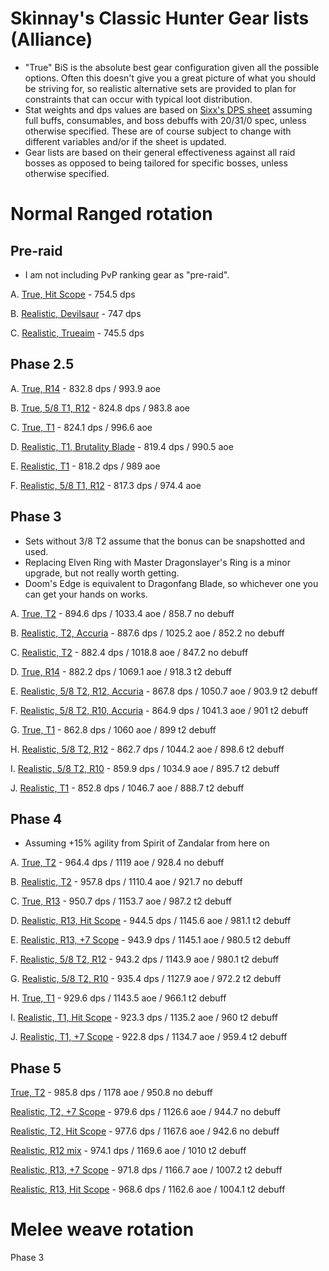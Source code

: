 Skinnay's Classic Hunter Gear lists (Alliance)
=

- "True" BiS is the absolute best gear configuration given all the possible options. Often this doesn't give you a great picture of what you should be striving for, so realistic alternative sets are provided to plan for constraints that can occur with typical loot distribution.
- Stat weights and dps values are based on [Sixx's DPS sheet](https://docs.google.com/spreadsheets/d/1BIlB2P1kyV_QdD4ULQzvZvS6hK6BDouUQkyHQzCvBGI/edit#gid=333718892) assuming full buffs, consumables, and boss debuffs with 20/31/0 spec, unless otherwise specified. These are of course subject to change with different variables and/or if the sheet is updated.
- Gear lists are based on their general effectiveness against all raid bosses as opposed to being tailored for specific bosses, unless otherwise specified.


Normal Ranged rotation
===
Pre-raid
---
- I am not including PvP ranking gear as "pre-raid".

A. [True, Hit Scope](https://sixtyupgrades.com/set/8yTYGRgV14Ubc5jHeJYfSm) - 754.5 dps

B. [Realistic, Devilsaur](https://sixtyupgrades.com/set/78uCDwHQntBQxS5EuBAM9W) - 747 dps

C. [Realistic, Trueaim](https://sixtyupgrades.com/set/eX7G4p9rF75sLKmXvhYKQb) - 745.5 dps


Phase 2.5
---
A. [True, R14](https://sixtyupgrades.com/set/7wKbawFECYK7vVucFTzGKe) - 832.8 dps / 993.9 aoe

B. [True, 5/8 T1, R12](https://sixtyupgrades.com/set/enzMBKJVDdj8mM2jAZnkPa) - 824.8 dps / 983.8 aoe

C. [True, T1](https://sixtyupgrades.com/set/d7XzEiMbMqCcfxa6kP6ZiT) - 824.1 dps / 996.6 aoe

D. [Realistic, T1, Brutality Blade](https://sixtyupgrades.com/set/6qMZ5HDGPnoAAKf511CnAT) - 819.4 dps / 990.5 aoe

E. [Realistic, T1](https://sixtyupgrades.com/set/62RHLhx4rgPieNs7rfeAGW) - 818.2 dps / 989 aoe

F. [Realistic, 5/8 T1, R12](https://sixtyupgrades.com/set/b3hXX1XVS3DnBchr2LXUKW) - 817.3 dps / 974.4 aoe


Phase 3
---
- Sets without 3/8 T2 assume that the bonus can be snapshotted and used.
- Replacing Elven Ring with Master Dragonslayer's Ring is a minor upgrade, but not really worth getting.
- Doom's Edge is equivalent to Dragonfang Blade, so whichever one you can get your hands on works.

A. [True, T2](https://sixtyupgrades.com/set/aZ94fKMhQxCaZNr4xG4D1f) - 894.6 dps / 1033.4 aoe / 858.7 no debuff

B. [Realistic, T2, Accuria](https://sixtyupgrades.com/set/wsbPAabA7ZkmGAFmUKfSho) - 887.6 dps / 1025.2 aoe / 852.2 no debuff

C. [Realistic, T2](https://sixtyupgrades.com/set/n6ASjXHbrUmc9cqpZ2foKn) - 882.4 dps / 1018.8 aoe / 847.2 no debuff

D. [True, R14](https://sixtyupgrades.com/set/mL76vAXFrWDozthVcveEvt) - 882.2 dps / 1069.1 aoe / 918.3 t2 debuff

E. [Realistic, 5/8 T2, R12, Accuria](https://sixtyupgrades.com/set/xfqzBXLCgHSyDkPsagN4pt) - 867.8 dps / 1050.7 aoe / 903.9 t2 debuff

F. [Realistic, 5/8 T2, R10, Accuria](https://sixtyupgrades.com/set/hFsrFRDswb9fJnoq1xgRef) - 864.9 dps / 1041.3 aoe / 901 t2 debuff

G. [True, T1](https://sixtyupgrades.com/set/2zGBs9vd8eVU2M8mRCVTFg) - 862.8 dps / 1060 aoe / 899 t2 debuff

H. [Realistic, 5/8 T2, R12](https://sixtyupgrades.com/set/JhKtna8dEZufGQYxKqfZ3) - 862.7 dps / 1044.2 aoe / 898.6 t2 debuff

I. [Realistic, 5/8 T2, R10](https://sixtyupgrades.com/set/47RtY1D7w6xkpDNYtzqf98) - 859.9 dps / 1034.9 aoe / 895.7 t2 debuff

J. [Realistic, T1](https://sixtyupgrades.com/set/2iQn23cG67EDuFoP4Q9PwW) -  852.8 dps / 1046.7 aoe / 888.7 t2 debuff

Phase 4
---
- Assuming +15% agility from Spirit of Zandalar from here on

A. [True, T2](https://sixtyupgrades.com/set/tC5sLnGegRhoVo1oQ7Trzp) - 964.4 dps / 1119 aoe / 928.4 no debuff

B. [Realistic, T2](https://sixtyupgrades.com/set/mAHFmYtv4eme6PL2vkkn81) - 957.8 dps / 1110.4 aoe / 921.7 no debuff

C. [True, R13](https://sixtyupgrades.com/set/53CuPV5W2Yk4kEEq2nVs67) - 950.7 dps / 1153.7 aoe / 987.2 t2 debuff

D. [Realistic, R13, Hit Scope](https://sixtyupgrades.com/set/unHfTLELzuSYDi6afH5Jk2) - 944.5 dps / 1145.6 aoe / 981.1 t2 debuff

E. [Realistic, R13, +7 Scope](https://sixtyupgrades.com/set/fyL37pVE3egSqkvLa42HVf) - 943.9 dps / 1145.1 aoe / 980.5 t2 debuff

F. [Realistic, 5/8 T2, R12](https://sixtyupgrades.com/set/sBW8xhJLPhrdB3jTrd3vEn) - 943.2 dps / 1143.9 aoe / 980.1 t2 debuff

G. [Realistic, 5/8 T2, R10](https://sixtyupgrades.com/set/9mTm56P9L5zDWkrzggsUsX) - 935.4 dps / 1127.9 aoe / 972.2 t2 debuff

H. [True, T1](https://sixtyupgrades.com/set/2nBzbyzExBSbYq2uo6yf3Q) - 929.6 dps / 1143.5 aoe / 966.1 t2 debuff

I. [Realistic, T1, Hit Scope](https://sixtyupgrades.com/set/mSDxZb4aUg3bVuA4vjRiaN) - 923.3 dps / 1135.2 aoe / 960 t2 debuff

J. [Realistic, T1, +7 Scope](https://sixtyupgrades.com/set/eS6mDZnse64QosZiKUDUn) - 922.8 dps / 1134.7 aoe / 959.4 t2 debuff

Phase 5
---
[True, T2](https://sixtyupgrades.com/set/d4jqNWe3veNUrxGnaGufkp) - 985.8 dps / 1178 aoe / 950.8 no debuff

[Realistic, T2, +7 Scope](https://sixtyupgrades.com/set/r415aNjN7VptQj2XxCSTFw) - 979.6 dps / 1126.6 aoe / 944.7 no debuff

[Realistic, T2, Hit Scope](https://sixtyupgrades.com/set/2PPbHtmmdu9sKaz46hmWFu) - 977.6 dps / 1167.6 aoe / 942.6 no debuff

[Realistic, R12 mix](https://sixtyupgrades.com/set/44jtaaNA9h6SAZhStYDq8) - 974.1 dps / 1169.6 aoe / 1010 t2 debuff

[Realistic, R13, +7 Scope](https://sixtyupgrades.com/set/j4YtgKwv1Mq7pQMHrQGvKy) - 971.8 dps / 1166.7 aoe / 1007.2 t2 debuff
 
[Realistic, R13, Hit Scope](https://sixtyupgrades.com/set/vKmZaFHMe1EBmswwjGseYc) - 968.6 dps / 1162.6 aoe / 1004.1 t2 debuff

Melee weave rotation
===
Phase 3
